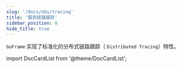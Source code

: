 ```yaml
---
slug: '/docs/obs/tracing'
title: '服务链路跟踪'
sidebar_position: 0
hide_title: true
---
```



`GoFrame` 实现了标准化的分布式链路跟踪（ `Distributed Tracing`）特性。

import DocCardList from '@theme/DocCardList';

<DocCardList />